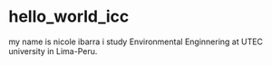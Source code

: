 # hello_world_icc
my name is nicole ibarra
i study Environmental Enginnering at UTEC university in Lima-Peru.
